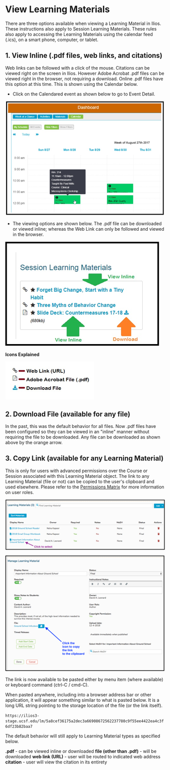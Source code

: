 # View Learning Materials

There are three options available when viewing a Learning Material in Ilios. These instructions also apply to Session Learning Materials. These rules also apply to accessing the Learning Materials using the calendar feed (.ics), on a smart phone, computer, or tablet.

## 1. View Inline (.pdf files, web links, and citations)

Web links can be followed with a click of the mouse. Citations can be viewed right on the screen in Ilios. However Adobe Acrobat .pdf files can be viewed right in the browser, not requiring a download. Online .pdf files have this option at this time. This is shown using the Calendar below.

* Click on the Calendared event as shown below to go to Event Detail.

![Click on the Calendar event](../../images/course_learning_materials/lm_view_1.jpg)

* The viewing options are shown below. The .pdf file can be downloaded or viewed inline; whereas the Web Link can only be followed and viewed in the browser.

![Options shown](../../images/course_learning_materials/lm_view_2.jpg)

**Icons Explained**

![Icons](../../images/course_learning_materials/lm_icons.jpg)

## 2. Download File (available for any file)

In the past, this was the default behavior for all files. Now .pdf files have been configured so they can be viewed in an "inline" manner without requiring the file to be downloaded. Any file can be downloaded as shown above by the orange arrow.

## 3. Copy Link (available for any Learning Material)

This is only for users with advanced permissions over the Course or Session associated with this Learning Material object. The link to any Learning Material (file or not) can be copied to the user's clipboard and used elsewhere. Please refer to the [Permissions Matrix](https://www.dropbox.com/s/431sdj2bfoi3v1f/Ilios%20New%20Default%20Permissions%20Matrix.pdf?dl=0) for more information on user roles.

![Click to select](../../images/course_learning_materials/lm_view1.png)

![View details](../../images/course_learning_materials/lm_view2.png)

The link is now available to be pasted either by menu item (where available) or keyboard command (ctrl-C / cmd-C).

When pasted anywhere, including into a browser address bar or other application, it will appear something similar to what is pasted below. It is a long URL string pointing to the storage location of the file (or the link itself).

`https://ilios3-stage.ucsf.edu/lm/5a8cef36175a2dec3a66908672562237780c9f55ee4422ea4c3f6df23b82baa7`

The default behavior will still apply to Learning Material types as specified below.

**.pdf** - can be viewed inline or downloaded **file (other than .pdf)** - will be downloaded **web link (URL)** - user will be routed to indicated web address **citation** - user will view the citation in its entirety
